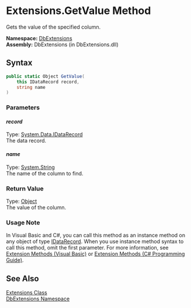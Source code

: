 Extensions.GetValue Method
==========================
Gets the value of the specified column.

**Namespace:** [DbExtensions][1]  
**Assembly:** DbExtensions (in DbExtensions.dll)

Syntax
------

```csharp
public static Object GetValue(
	this IDataRecord record,
	string name
)
```

### Parameters

#### *record*
Type: [System.Data.IDataRecord][2]  
The data record.

#### *name*
Type: [System.String][3]  
The name of the column to find.

### Return Value
Type: [Object][4]  
The value of the column.
### Usage Note
In Visual Basic and C#, you can call this method as an instance method on any object of type [IDataRecord][2]. When you use instance method syntax to call this method, omit the first parameter. For more information, see [Extension Methods (Visual Basic)][5] or [Extension Methods (C# Programming Guide)][6].

See Also
--------
[Extensions Class][7]  
[DbExtensions Namespace][1]  

[1]: ../README.md
[2]: http://msdn.microsoft.com/en-us/library/93wb1heh
[3]: http://msdn.microsoft.com/en-us/library/s1wwdcbf
[4]: http://msdn.microsoft.com/en-us/library/e5kfa45b
[5]: http://msdn.microsoft.com/en-us/library/bb384936.aspx
[6]: http://msdn.microsoft.com/en-us/library/bb383977.aspx
[7]: README.md